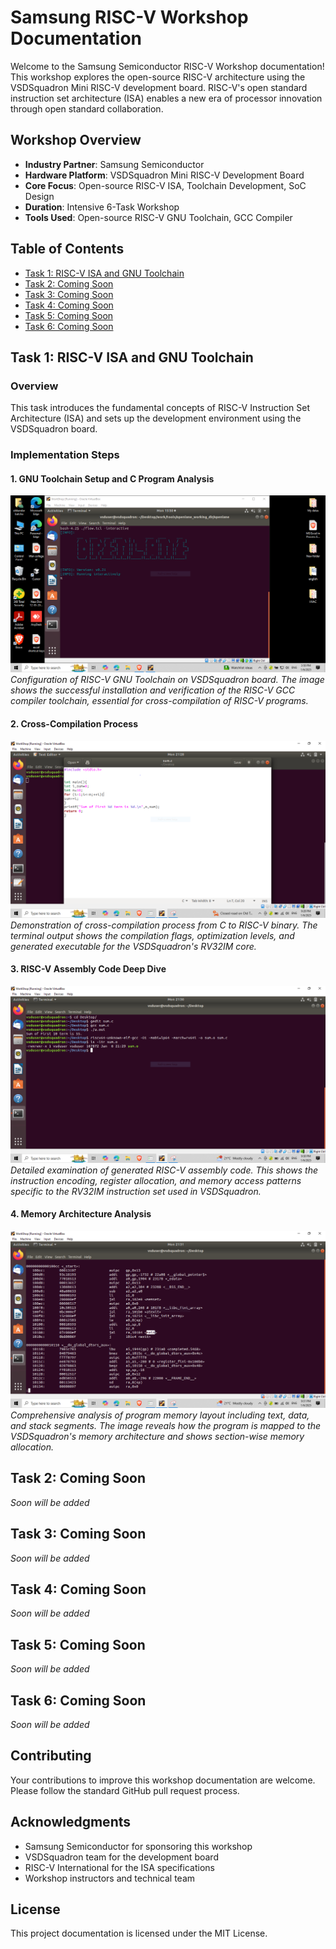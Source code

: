 # Samsung RISC-V Workshop Documentation

Welcome to the Samsung Semiconductor RISC-V Workshop documentation! This workshop explores the open-source RISC-V architecture using the VSDSquadron Mini RISC-V development board. RISC-V's open standard instruction set architecture (ISA) enables a new era of processor innovation through open standard collaboration.

## Workshop Overview
- **Industry Partner**: Samsung Semiconductor
- **Hardware Platform**: VSDSquadron Mini RISC-V Development Board
- **Core Focus**: Open-source RISC-V ISA, Toolchain Development, SoC Design
- **Duration**: Intensive 6-Task Workshop
- **Tools Used**: Open-source RISC-V GNU Toolchain, GCC Compiler

## Table of Contents
- [Task 1: RISC-V ISA and GNU Toolchain](#task-1-risc-v-isa-and-gnu-toolchain)
- [Task 2: Coming Soon](#task-2-coming-soon)
- [Task 3: Coming Soon](#task-3-coming-soon)
- [Task 4: Coming Soon](#task-4-coming-soon)
- [Task 5: Coming Soon](#task-5-coming-soon)
- [Task 6: Coming Soon](#task-6-coming-soon)

## Task 1: RISC-V ISA and GNU Toolchain

### Overview
This task introduces the fundamental concepts of RISC-V Instruction Set Architecture (ISA) and sets up the development environment using the VSDSquadron board.

### Implementation Steps

#### 1. GNU Toolchain Setup and C Program Analysis
![RISC-V GNU Toolchain Setup](images/vsd1.png)
*Configuration of RISC-V GNU Toolchain on VSDSquadron board. The image shows the successful installation and verification of the RISC-V GCC compiler toolchain, essential for cross-compilation of RISC-V programs.*

#### 2. Cross-Compilation Process
![Cross-Compilation Workflow](images/vsd2.png)
*Demonstration of cross-compilation process from C to RISC-V binary. The terminal output shows the compilation flags, optimization levels, and generated executable for the VSDSquadron's RV32IM core.*

#### 3. RISC-V Assembly Code Deep Dive
![Assembly Code Analysis](images/vsd3.png)
*Detailed examination of generated RISC-V assembly code. This shows the instruction encoding, register allocation, and memory access patterns specific to the RV32IM instruction set used in VSDSquadron.*

#### 4. Memory Architecture Analysis
![Memory Mapping Details](images/vsd4.png)
*Comprehensive analysis of program memory layout including text, data, and stack segments. The image reveals how the program is mapped to the VSDSquadron's memory architecture and shows section-wise memory allocation.*

## Task 2: Coming Soon
*Soon will be added*

## Task 3: Coming Soon
*Soon will be added*

## Task 4: Coming Soon
*Soon will be added*

## Task 5: Coming Soon
*Soon will be added*

## Task 6: Coming Soon
*Soon will be added*

## Contributing
Your contributions to improve this workshop documentation are welcome. Please follow the standard GitHub pull request process.

## Acknowledgments
- Samsung Semiconductor for sponsoring this workshop
- VSDSquadron team for the development board
- RISC-V International for the ISA specifications
- Workshop instructors and technical team

## License
This project documentation is licensed under the MIT License.
